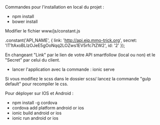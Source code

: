 Commandes pour l'installation en local du projet : 

 - npm install
 - bower install

Modifier le fichier www/js/constant.js
  
  .constant('API_NAME', {
  	link: 'http://api.eip.mmo-trick.org',
  	secret: 'IT1tAxoBLlzOJeE5gOoNqq2LOZws1EV5rfc7tZW2',
  	id: '2'
  });
  
  En changeant "Link" par le lien de votre API smartfollow (local ou non)
  et le "Secret" par celui du client.
  
  - lancer l'application avec la commande : ionic serve

Si vous modifiez le scss dans le dossier scss/ lancez la commande "gulp default" pour recompiler le css.

Pour déployer sur IOS et Android : 

 - npm install -g cordova
 - cordova add platform android or ios
 - ionic build android or ios
 - ionic run android or ios

